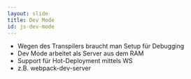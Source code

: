```yaml
---
layout: slide
title: Dev Mode
id: js-dev-mode
---
```

* Wegen des Transpilers braucht man Setup für Debugging
* Dev Mode arbeitet als Server aus dem RAM
* Support für Hot-Deployment mittels WS
* z.B. webpack-dev-server

